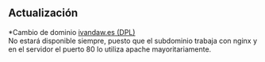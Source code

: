 <h2><b>Actualización</b></h2>
  *Cambio de dominio <a href="https://dpl.ivandaw.es/">ivandaw.es (DPL)</a><br/> No estará disponible siempre, puesto que el subdominio trabaja con nginx y en el servidor el puerto 80 lo utiliza apache mayoritariamente.
  
